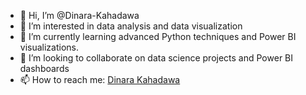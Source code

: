 - 👋 Hi, I’m @Dinara-Kahadawa
- 👀 I’m interested in data analysis and data visualization
- 🌱 I’m currently learning advanced Python techniques and Power BI visualizations.
- 💞️ I’m looking to collaborate on data science projects and Power BI dashboards
- 📫 How to reach me:
        [Dinara Kahadawa](https://www.linkedin.com/in/dinara-kahadawa?lipi=urn%3Ali%3Apage%3Ad_flagship3_profile_view_base_contact_details%3Beb93YGyeSdKN0yRKkT1hzA%3D%3D)

<!---
Dinara-Kahadawa/Dinara-Kahadawa is a ✨ special ✨ repository because its `README.md` (this file) appears on your GitHub profile.
You can click the Preview link to take a look at your changes.
--->
